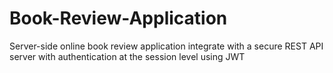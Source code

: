 # Book-Review-Application
Server-side online book review application integrate with a secure REST API server with authentication at the session level using JWT
